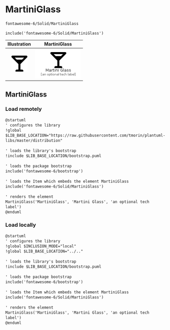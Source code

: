# MartiniGlass


```text
fontawesome-6/Solid/MartiniGlass
```

```text
include('fontawesome-6/Solid/MartiniGlass')
```



| Illustration | MartiniGlass |
| :---: | :---: |
| ![illustration for Illustration](../../fontawesome-6/Solid/MartiniGlass.png) | ![illustration for MartiniGlass](../../fontawesome-6/Solid/MartiniGlass.Local.png) |




## MartiniGlass

### Load remotely
```plantuml
@startuml
' configures the library
!global $LIB_BASE_LOCATION="https://raw.githubusercontent.com/tmorin/plantuml-libs/master/distribution"

' loads the library's bootstrap
!include $LIB_BASE_LOCATION/bootstrap.puml

' loads the package bootstrap
include('fontawesome-6/bootstrap')

' loads the Item which embeds the element MartiniGlass
include('fontawesome-6/Solid/MartiniGlass')

' renders the element
MartiniGlass('MartiniGlass', 'Martini Glass', 'an optional tech label')
@enduml
```

### Load locally
```plantuml
@startuml
' configures the library
!global $INCLUSION_MODE="local"
!global $LIB_BASE_LOCATION="../.."

' loads the library's bootstrap
!include $LIB_BASE_LOCATION/bootstrap.puml

' loads the package bootstrap
include('fontawesome-6/bootstrap')

' loads the Item which embeds the element MartiniGlass
include('fontawesome-6/Solid/MartiniGlass')

' renders the element
MartiniGlass('MartiniGlass', 'Martini Glass', 'an optional tech label')
@enduml
```

